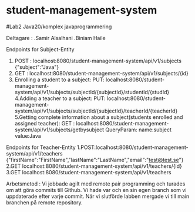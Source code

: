# student-management-system
#Lab2
Java20/komplex javaprogrammering

Deltagare :
.Samir Alsalhani
.Biniam Haile


Endpoints for Subject-Entity
1. POST :  localhost:8080/student-management-system/api/v1/subjects
{"subject":"Java"}
2. GET : localhost:8080/student-management-system/api/v1/subjects/{id}
3. Enrolling a student to a subject:
     PUT: localhost:8080/student-management-system/api/v1/subjects/subjectId/{subjectId}/studentId/{studId}
4.Adding a teacher to a subject:
     PUT: localhost:8080/student-management-system/api/v1/subjects/subjectId/{subjectId}/teacherId/{teacherId}
5.Getting complete information about a subject(students enrolled and assigned teacher):
     GET : localhost:8080/student-management-system/api/v1/subjects/getbysubject
QueryParam:          name:subject     value:Java

Endpoints for Teacher-Entity
1.POST:localhost:8080/student-management-system/api/v1/teachers
{"firstName":"FirstName","lastName":"LastName","email":"test@test.se"}
2.GET localhost:8080/student-management-system/api/v1/teachers/{id}
3.GET localhost:8080/student-management-system/api/v1/teachers



Arbetsmetod : Vi jobbade agilt med remote pair programming och turades om att göra commits till Github. Vi hade var och en sin egen branch som vi uppdaterade efter varje commit. När vi slutförde labben mergade vi till main branchen på remote repository.

